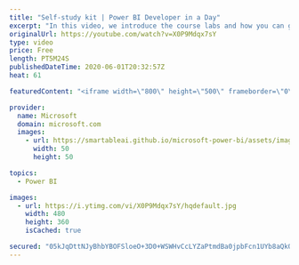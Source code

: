 ```yaml
---
title: "Self-study kit | Power BI Developer in a Day"
excerpt: "In this video, we introduce the course labs and how you can get set up with the self-study kit. This is video 2 of 20.    The Power BI Developer in a Day online course empowers you as an app developer with the technical knowledge required to embed Power BI content. We recommend you watch the videos in"
originalUrl: https://youtube.com/watch?v=X0P9Mdqx7sY
type: video
price: Free
length: PT5M24S
publishedDateTime: 2020-06-01T20:32:57Z
heat: 61

featuredContent: "<iframe width=\"800\" height=\"500\" frameborder=\"0\" src=\"https://www.youtube.com/embed/X0P9Mdqx7sY\" allow=\"accelerometer; autoplay; encrypted-media; gyroscope; picture-in-picture\" allowfullscreen></iframe>"

provider:
  name: Microsoft
  domain: microsoft.com
  images:
    - url: https://smartableai.github.io/microsoft-power-bi/assets/images/organizations/microsoft.com-50x50.jpg
      width: 50
      height: 50

topics:
  - Power BI

images:
  - url: https://i.ytimg.com/vi/X0P9Mdqx7sY/hqdefault.jpg
    width: 480
    height: 360
    isCached: true

secured: "05kJqDttNJyBhbYBOFSloeO+3D0+WSWHvCcLYZaPtmdBa0jpbFcn1UYb8aQkQ0At9FSqz2XUqs8bgaLQBFddbQrtG5G6vzbZVnw3z1iype8ROAS7SEPwYonn5DvZmAA78hpR3Ekec2L/xF2hdhgH7CUZ1fVMkBemeLD3bk5ALz2jUo/ulXecshe68zKkcvYmR2ND+fEzlbq9DtvYdVa8BfdUa91b9eCFkyvQqqJml6s+q4ATfuQL5Km+mSNdwj/C0VC2J8LhzFz18sX0T/4Bos6fg/HMz6OkwGk/gWnmn9bse0cvG2wOMvOXTT+czGfp+cgrYYcwL0L5v3rrCNq0wy/71f//HwYZPo4ThNqlSMMu3RKpa5dYed7PgwPOZ9r/19UcqQHUtF6wTq9aMLTWJw==;k8yjGMndA0bO4x+ywQvDAQ=="
---
```


